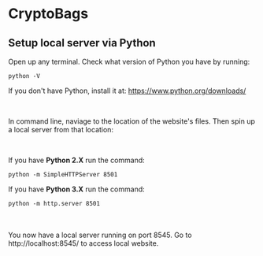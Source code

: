 # CryptoBags
## Setup local server via Python
Open up any terminal.
Check what version of Python you have by running:
```
python -V
```
If you don't have Python, install it at: https://www.python.org/downloads/

<br />

In command line, naviage to the location of the website's files. Then spin up a local server from that location:

<br />

If you have **Python 2.X** run the command:
```
python -m SimpleHTTPServer 8501
```

If you have **Python 3.X** run the command:
```
python -m http.server 8501
```
<br /><br />
You now have a local server running on port 8545. Go to http://localhost:8545/ to access local website.
